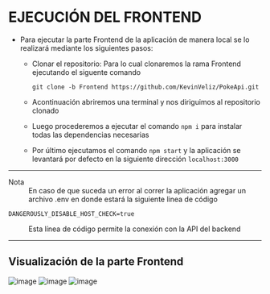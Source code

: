 # EJECUCIÓN DEL FRONTEND
- Para ejecutar la parte Frontend de la aplicación de manera local se lo realizará mediante los siguientes pasos:
  
  - Clonar el repositorio: Para lo cual clonaremos la rama Frontend ejecutando el siguente comando
     ```
     git clone -b Frontend https://github.com/KevinVeliz/PokeApi.git
     ```
   - Acontinuación abriremos una terminal y nos diriguimos al repositorio clonado
 
    - Luego procederemos a ejecutar el comando   ``` npm i ```  para instalar todas las dependencias necesarias
    
    - Por último ejecutamos el comando   ```npm start``` y la aplicación se levantará por defecto en la siguiente dirección   ```localhost:3000``` 
   
---
<dl>
  <dt>Nota</dt>
  <dd>En caso de que suceda un error al correr la aplicación agregar un archivo .env en donde estará la siguiente linea de código</dd>
</dl>

  ```
  DANGEROUSLY_DISABLE_HOST_CHECK=true
  ```
<dl><dd>Esta línea de código permite la conexión con la API del backend</dd></dl>

---   

## Visualización de la parte Frontend
![image](https://user-images.githubusercontent.com/65980001/197460237-2719bf74-74f8-4903-a6ed-de7654e3dec4.png)
![image](https://user-images.githubusercontent.com/65980001/197466306-6a1695ee-1fa2-4c83-a0db-a81ed317d1e9.png)
![image](https://user-images.githubusercontent.com/65980001/197466343-f45cbbe5-2a0c-48a0-a6a9-31bdf9c54b71.png)
